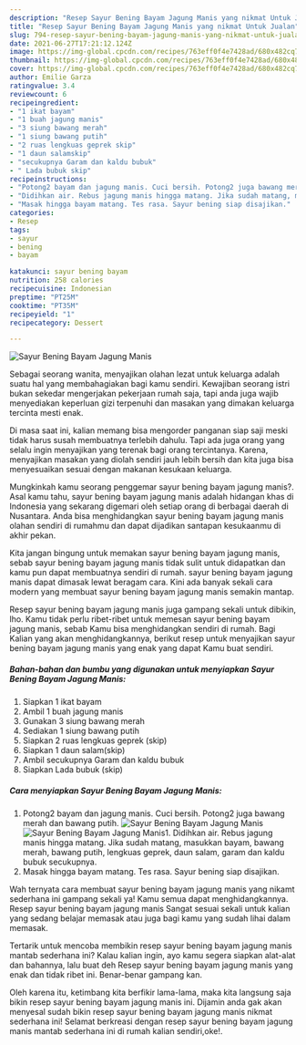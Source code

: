 ```yaml
---
description: "Resep Sayur Bening Bayam Jagung Manis yang nikmat Untuk Jualan"
title: "Resep Sayur Bening Bayam Jagung Manis yang nikmat Untuk Jualan"
slug: 794-resep-sayur-bening-bayam-jagung-manis-yang-nikmat-untuk-jualan
date: 2021-06-27T17:21:12.124Z
image: https://img-global.cpcdn.com/recipes/763eff0f4e7428ad/680x482cq70/sayur-bening-bayam-jagung-manis-foto-resep-utama.jpg
thumbnail: https://img-global.cpcdn.com/recipes/763eff0f4e7428ad/680x482cq70/sayur-bening-bayam-jagung-manis-foto-resep-utama.jpg
cover: https://img-global.cpcdn.com/recipes/763eff0f4e7428ad/680x482cq70/sayur-bening-bayam-jagung-manis-foto-resep-utama.jpg
author: Emilie Garza
ratingvalue: 3.4
reviewcount: 6
recipeingredient:
- "1 ikat bayam"
- "1 buah jagung manis"
- "3 siung bawang merah"
- "1 siung bawang putih"
- "2 ruas lengkuas geprek skip"
- "1 daun salamskip"
- "secukupnya Garam dan kaldu bubuk"
- " Lada bubuk skip"
recipeinstructions:
- "Potong2 bayam dan jagung manis. Cuci bersih. Potong2 juga bawang merah dan bawang putih."
- "Didihkan air. Rebus jagung manis hingga matang. Jika sudah matang, masukkan bayam, bawang merah, bawang putih, lengkuas geprek, daun salam, garam dan kaldu bubuk secukupnya."
- "Masak hingga bayam matang. Tes rasa. Sayur bening siap disajikan."
categories:
- Resep
tags:
- sayur
- bening
- bayam

katakunci: sayur bening bayam 
nutrition: 258 calories
recipecuisine: Indonesian
preptime: "PT25M"
cooktime: "PT35M"
recipeyield: "1"
recipecategory: Dessert

---
```



![Sayur Bening Bayam Jagung Manis](https://img-global.cpcdn.com/recipes/763eff0f4e7428ad/680x482cq70/sayur-bening-bayam-jagung-manis-foto-resep-utama.jpg)

Sebagai seorang wanita, menyajikan olahan lezat untuk keluarga adalah suatu hal yang membahagiakan bagi kamu sendiri. Kewajiban seorang istri bukan sekedar mengerjakan pekerjaan rumah saja, tapi anda juga wajib menyediakan keperluan gizi terpenuhi dan masakan yang dimakan keluarga tercinta mesti enak.

Di masa  saat ini, kalian memang bisa mengorder panganan siap saji meski tidak harus susah membuatnya terlebih dahulu. Tapi ada juga orang yang selalu ingin menyajikan yang terenak bagi orang tercintanya. Karena, menyajikan masakan yang diolah sendiri jauh lebih bersih dan kita juga bisa menyesuaikan sesuai dengan makanan kesukaan keluarga. 



Mungkinkah kamu seorang penggemar sayur bening bayam jagung manis?. Asal kamu tahu, sayur bening bayam jagung manis adalah hidangan khas di Indonesia yang sekarang digemari oleh setiap orang di berbagai daerah di Nusantara. Anda bisa menghidangkan sayur bening bayam jagung manis olahan sendiri di rumahmu dan dapat dijadikan santapan kesukaanmu di akhir pekan.

Kita jangan bingung untuk memakan sayur bening bayam jagung manis, sebab sayur bening bayam jagung manis tidak sulit untuk didapatkan dan kamu pun dapat membuatnya sendiri di rumah. sayur bening bayam jagung manis dapat dimasak lewat beragam cara. Kini ada banyak sekali cara modern yang membuat sayur bening bayam jagung manis semakin mantap.

Resep sayur bening bayam jagung manis juga gampang sekali untuk dibikin, lho. Kamu tidak perlu ribet-ribet untuk memesan sayur bening bayam jagung manis, sebab Kamu bisa menghidangkan sendiri di rumah. Bagi Kalian yang akan menghidangkannya, berikut resep untuk menyajikan sayur bening bayam jagung manis yang enak yang dapat Kamu buat sendiri.

<!--inarticleads1-->

##### Bahan-bahan dan bumbu yang digunakan untuk menyiapkan Sayur Bening Bayam Jagung Manis:

1. Siapkan 1 ikat bayam
1. Ambil 1 buah jagung manis
1. Gunakan 3 siung bawang merah
1. Sediakan 1 siung bawang putih
1. Siapkan 2 ruas lengkuas geprek (skip)
1. Siapkan 1 daun salam(skip)
1. Ambil secukupnya Garam dan kaldu bubuk
1. Siapkan  Lada bubuk (skip)




<!--inarticleads2-->

##### Cara menyiapkan Sayur Bening Bayam Jagung Manis:

1. Potong2 bayam dan jagung manis. Cuci bersih. Potong2 juga bawang merah dan bawang putih.
<img src="https://img-global.cpcdn.com/steps/c6b55c4cfe07404c/160x128cq70/sayur-bening-bayam-jagung-manis-langkah-memasak-1-foto.jpg" alt="Sayur Bening Bayam Jagung Manis"><img src="https://img-global.cpcdn.com/steps/29e92b6492ff7f95/160x128cq70/sayur-bening-bayam-jagung-manis-langkah-memasak-1-foto.jpg" alt="Sayur Bening Bayam Jagung Manis">1. Didihkan air. Rebus jagung manis hingga matang. Jika sudah matang, masukkan bayam, bawang merah, bawang putih, lengkuas geprek, daun salam, garam dan kaldu bubuk secukupnya.
1. Masak hingga bayam matang. Tes rasa. Sayur bening siap disajikan.




Wah ternyata cara membuat sayur bening bayam jagung manis yang nikamt sederhana ini gampang sekali ya! Kamu semua dapat menghidangkannya. Resep sayur bening bayam jagung manis Sangat sesuai sekali untuk kalian yang sedang belajar memasak atau juga bagi kamu yang sudah lihai dalam memasak.

Tertarik untuk mencoba membikin resep sayur bening bayam jagung manis mantab sederhana ini? Kalau kalian ingin, ayo kamu segera siapkan alat-alat dan bahannya, lalu buat deh Resep sayur bening bayam jagung manis yang enak dan tidak ribet ini. Benar-benar gampang kan. 

Oleh karena itu, ketimbang kita berfikir lama-lama, maka kita langsung saja bikin resep sayur bening bayam jagung manis ini. Dijamin anda gak akan menyesal sudah bikin resep sayur bening bayam jagung manis nikmat sederhana ini! Selamat berkreasi dengan resep sayur bening bayam jagung manis mantab sederhana ini di rumah kalian sendiri,oke!.

